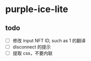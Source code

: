# purple-ice-lite

## todo

- [ ] 修改 input NFT ID, such as 1 的翻译
- [ ] disconnect 的提示
- [ ] 提取 css，不要内联
